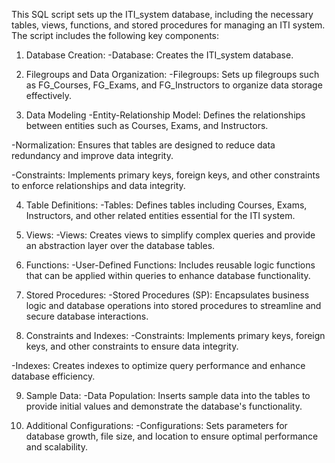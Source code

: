 This SQL script sets up the ITI_system database, including the necessary tables, views, functions, and stored procedures for managing an ITI system. The script includes the following key components:

1. Database Creation:
-Database: Creates the ITI_system database.

2. Filegroups and Data Organization:
-Filegroups: Sets up filegroups such as FG_Courses, FG_Exams, and FG_Instructors to organize data storage effectively.

3. Data Modeling
-Entity-Relationship Model: Defines the relationships between entities such as Courses, Exams, and Instructors.

-Normalization: Ensures that tables are designed to reduce data redundancy and improve data integrity.

-Constraints: Implements primary keys, foreign keys, and other constraints to enforce relationships and data integrity.

4. Table Definitions:
-Tables: Defines tables including Courses, Exams, Instructors, and other related entities essential for the ITI system.

5. Views:
-Views: Creates views to simplify complex queries and provide an abstraction layer over the database tables.

6. Functions:
-User-Defined Functions: Includes reusable logic functions that can be applied within queries to enhance database functionality.

7. Stored Procedures:
-Stored Procedures (SP): Encapsulates business logic and database operations into stored procedures to streamline and secure database interactions.

8. Constraints and Indexes:
-Constraints: Implements primary keys, foreign keys, and other constraints to ensure data integrity.

-Indexes: Creates indexes to optimize query performance and enhance database efficiency.

9. Sample Data:
-Data Population: Inserts sample data into the tables to provide initial values and demonstrate the database's functionality.

10. Additional Configurations:
-Configurations: Sets parameters for database growth, file size, and location to ensure optimal performance and scalability.
